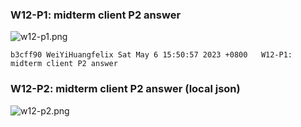 ### W12-P1: midterm client P2 answer
![w12-p1.png](https://boadkpezbkrextxfzgiw.supabase.co/storage/v1/object/public/demo-26/md_img/w12-p1.png)
```
b3cff90 WeiYiHuangfelix Sat May 6 15:50:57 2023 +0800   W12-P1: midterm client P2 answer
```
### W12-P2: midterm client P2 answer (local json)
![w12-p2.png]()